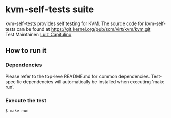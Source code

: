 # kvm-self-tests suite
kvm-self-tests provides self testing for KVM. The source code for
kvm-self-tests can be found at
https://git.kernel.org/pub/scm/virt/kvm/kvm.git \
Test Maintainer: [Luiz Capitulino](mailto:lcapitulino@redhat.com)

## How to run it

### Dependencies
Please refer to the top-leve README.md for common dependencies. Test-specific
dependencies will automatically be installed when executing 'make run'.

### Execute the test
```bash
$ make run
```
